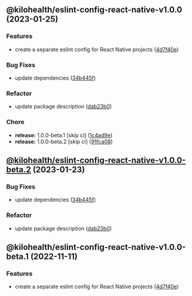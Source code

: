 ## @kilohealth/eslint-config-react-native-v1.0.0 (2023-01-25)


### Features

* create a separate eslint config for React Native projects ([4d7f40e](https://github.com/kilohealth/eslint-config/commit/4d7f40ef1eb2e479ac4af362a0ed8cf3c238723d))


### Bug Fixes

* update dependencies ([34b445f](https://github.com/kilohealth/eslint-config/commit/34b445f8f970592d9ca0b5e4c14fab0465792e58))


### Refactor

* update package description ([dab23b0](https://github.com/kilohealth/eslint-config/commit/dab23b03806251197d8c3ce55781ac8a5a0d1945))


### Chore

* **release:** 1.0.0-beta.1 [skip ci] ([1c4ad9e](https://github.com/kilohealth/eslint-config/commit/1c4ad9ef2b85312725a358c3719250f3e072e5aa))
* **release:** 1.0.0-beta.2 [skip ci] ([91fca08](https://github.com/kilohealth/eslint-config/commit/91fca08892ae21568a1b1478b110efb8eaa8098e))

## [@kilohealth/eslint-config-react-native-v1.0.0-beta.2](https://github.com/kilohealth/eslint-config/compare/@kilohealth/eslint-config-react-native-v1.0.0-beta.1...@kilohealth/eslint-config-react-native-v1.0.0-beta.2) (2023-01-23)


### Bug Fixes

* update dependencies ([34b445f](https://github.com/kilohealth/eslint-config/commit/34b445f8f970592d9ca0b5e4c14fab0465792e58))


### Refactor

* update package description ([dab23b0](https://github.com/kilohealth/eslint-config/commit/dab23b03806251197d8c3ce55781ac8a5a0d1945))

## @kilohealth/eslint-config-react-native-v1.0.0-beta.1 (2022-11-11)


### Features

* create a separate eslint config for React Native projects ([4d7f40e](https://github.com/kilohealth/eslint-config/commit/4d7f40ef1eb2e479ac4af362a0ed8cf3c238723d))
